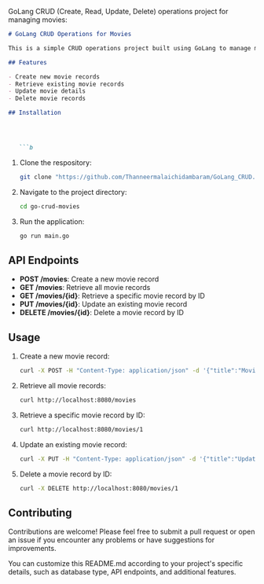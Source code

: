 GoLang CRUD (Create, Read, Update, Delete) operations project for managing movies:

```markdown
# GoLang CRUD Operations for Movies

This is a simple CRUD operations project built using GoLang to manage movies. It provides functionalities to create, read, update, and delete movie records from a database.

## Features

- Create new movie records
- Retrieve existing movie records
- Update movie details
- Delete movie records

## Installation




   ```b
   ```
1. Clone the respository:
   ```bash
   git clone "https://github.com/Thanneermalaichidambaram/GoLang_CRUD.git"
   ```
2. Navigate to the project directory:
   ```bash
   cd go-crud-movies
   ```

3. Run the application:
   ```bash
   go run main.go
   ```

## API Endpoints

- **POST /movies**: Create a new movie record
- **GET /movies**: Retrieve all movie records
- **GET /movies/{id}**: Retrieve a specific movie record by ID
- **PUT /movies/{id}**: Update an existing movie record
- **DELETE /movies/{id}**: Delete a movie record by ID

## Usage

1. Create a new movie record:
   ```bash
   curl -X POST -H "Content-Type: application/json" -d '{"title":"Movie Title", "director":"Director Name", "year":2022}' http://localhost:8080/movies
   ```

2. Retrieve all movie records:
   ```bash
   curl http://localhost:8080/movies
   ```

3. Retrieve a specific movie record by ID:
   ```bash
   curl http://localhost:8080/movies/1
   ```

4. Update an existing movie record:
   ```bash
   curl -X PUT -H "Content-Type: application/json" -d '{"title":"Updated Title", "director":"Updated Director", "year":2023}' http://localhost:8080/movies/1
   ```

5. Delete a movie record by ID:
   ```bash
   curl -X DELETE http://localhost:8080/movies/1
   ```

## Contributing

Contributions are welcome! Please feel free to submit a pull request or open an issue if you encounter any problems or have suggestions for improvements.


You can customize this README.md according to your project's specific details, such as database type, API endpoints, and additional features.

